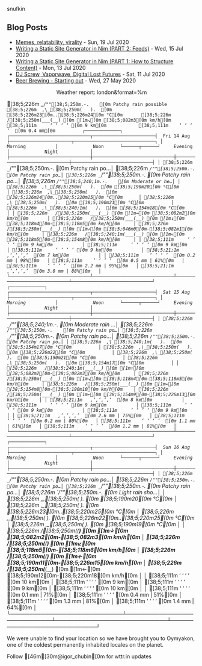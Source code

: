 snufkin

## Blog Posts
<!-- blog starts -->
* [Memes, relatability, virality](https://snufk.in/blog/memes-relatability-virality.html) - Sun, 19 Jul 2020
* [Writing a Static Site Generator in Nim (PART 2: Feeds)](https://snufk.in/blog/ssg-2.html) - Wed, 15 Jul 2020
* [Writing a Static Site Generator in Nim (PART 1: How to Structure Content)](https://snufk.in/blog/ssg-1.html) - Mon, 13 Jul 2020
* [DJ Screw, Vaporwave, Digital Lost Futures](https://snufk.in/blog/vaporwave.html) - Sat, 11 Jul 2020
* [Beer Brewing - Starting out](https://snufk.in/blog/beer-1.html) - Wed, 27 May 2020
<!-- blog ends -->

<p align="center">
<!-- moon starts -->
Weather report: london&format=%m

  [38;5;226m _`/""[38;5;250m.-.    [0m Patchy rain possible
  [38;5;226m  ,\_[38;5;250m(   ).  [0m [38;5;226m23[0m..[38;5;226m24[0m °C[0m      
  [38;5;226m   /[38;5;250m(___(__) [0m [1m↘[0m [38;5;082m3[0m km/h[0m       
  [38;5;111m     ‘ ‘ ‘ ‘ [0m 9 km[0m           
  [38;5;111m    ‘ ‘ ‘ ‘  [0m 0.4 mm[0m         
                                                       ┌─────────────┐                                                       
┌──────────────────────────────┬───────────────────────┤  Fri 14 Aug ├───────────────────────┬──────────────────────────────┐
│            Morning           │             Noon      └──────┬──────┘     Evening           │             Night            │
├──────────────────────────────┼──────────────────────────────┼──────────────────────────────┼──────────────────────────────┤
│ [38;5;226m _`/""[38;5;250m.-.    [0m Patchy rain po…│ [38;5;226m _`/""[38;5;250m.-.    [0m Patchy rain po…│ [38;5;226m _`/""[38;5;250m.-.    [0m Patchy rain po…│ [38;5;226m _`/""[38;5;240;1m.-.    [0m Moderate or he…│
│ [38;5;226m  ,\_[38;5;250m(   ).  [0m [38;5;190m20[0m °C[0m          │ [38;5;226m  ,\_[38;5;250m(   ).  [0m [38;5;226m24[0m..[38;5;220m25[0m °C[0m      │ [38;5;226m  ,\_[38;5;250m(   ).  [0m [38;5;190m21[0m °C[0m          │ [38;5;226m  ,\_[38;5;240;1m(   ).  [0m [38;5;154m18[0m °C[0m          │
│ [38;5;226m   /[38;5;250m(___(__) [0m [1m→[0m [38;5;082m2[0m km/h[0m       │ [38;5;226m   /[38;5;250m(___(__) [0m [1m↓[0m [38;5;118m4[0m-[38;5;118m5[0m km/h[0m     │ [38;5;226m   /[38;5;250m(___(__) [0m [1m↗[0m [38;5;046m0[0m-[38;5;082m1[0m km/h[0m     │ [38;5;226m   /[38;5;240;1m(___(__) [0m [1m↖[0m [38;5;118m5[0m-[38;5;154m8[0m km/h[0m     │
│ [38;5;111m     ‘ ‘ ‘ ‘ [0m 9 km[0m           │ [38;5;111m     ‘ ‘ ‘ ‘ [0m 9 km[0m           │ [38;5;111m     ‘ ‘ ‘ ‘ [0m 9 km[0m           │ [38;5;21;1m   ‚‘‚‘‚‘‚‘  [0m 7 km[0m           │
│ [38;5;111m    ‘ ‘ ‘ ‘  [0m 0.2 mm | 98%[0m   │ [38;5;111m    ‘ ‘ ‘ ‘  [0m 0.5 mm | 61%[0m   │ [38;5;111m    ‘ ‘ ‘ ‘  [0m 2.2 mm | 95%[0m   │ [38;5;21;1m   ‚’‚’‚’‚’  [0m 3.0 mm | 88%[0m   │
└──────────────────────────────┴──────────────────────────────┴──────────────────────────────┴──────────────────────────────┘
                                                       ┌─────────────┐                                                       
┌──────────────────────────────┬───────────────────────┤  Sat 15 Aug ├───────────────────────┬──────────────────────────────┐
│            Morning           │             Noon      └──────┬──────┘     Evening           │             Night            │
├──────────────────────────────┼──────────────────────────────┼──────────────────────────────┼──────────────────────────────┤
│ [38;5;226m _`/""[38;5;240;1m.-.    [0m Moderate rain …│ [38;5;226m _`/""[38;5;250m.-.    [0m Patchy rain po…│ [38;5;226m _`/""[38;5;250m.-.    [0m Patchy rain po…│ [38;5;226m _`/""[38;5;250m.-.    [0m Patchy rain po…│
│ [38;5;226m  ,\_[38;5;240;1m(   ).  [0m [38;5;154m17[0m °C[0m          │ [38;5;226m  ,\_[38;5;250m(   ).  [0m [38;5;226m22[0m °C[0m          │ [38;5;226m  ,\_[38;5;250m(   ).  [0m [38;5;190m21[0m °C[0m          │ [38;5;226m  ,\_[38;5;250m(   ).  [0m [38;5;154m17[0m °C[0m          │
│ [38;5;226m   /[38;5;240;1m(___(__) [0m [1m↑[0m [38;5;082m2[0m-[38;5;082m3[0m km/h[0m     │ [38;5;226m   /[38;5;250m(___(__) [0m [1m↘[0m [38;5;118m4[0m-[38;5;118m5[0m km/h[0m     │ [38;5;226m   /[38;5;250m(___(__) [0m [1m←[0m [38;5;154m8[0m-[38;5;190m10[0m km/h[0m    │ [38;5;226m   /[38;5;250m(___(__) [0m [1m←[0m [38;5;154m9[0m-[38;5;226m13[0m km/h[0m    │
│ [38;5;21;1m   ‚‘‚‘‚‘‚‘  [0m 8 km[0m           │ [38;5;111m     ‘ ‘ ‘ ‘ [0m 9 km[0m           │ [38;5;111m     ‘ ‘ ‘ ‘ [0m 9 km[0m           │ [38;5;111m     ‘ ‘ ‘ ‘ [0m 9 km[0m           │
│ [38;5;21;1m   ‚’‚’‚’‚’  [0m 2.6 mm | 75%[0m   │ [38;5;111m    ‘ ‘ ‘ ‘  [0m 0.2 mm | 80%[0m   │ [38;5;111m    ‘ ‘ ‘ ‘  [0m 1.1 mm | 61%[0m   │ [38;5;111m    ‘ ‘ ‘ ‘  [0m 1.2 mm | 81%[0m   │
└──────────────────────────────┴──────────────────────────────┴──────────────────────────────┴──────────────────────────────┘
                                                       ┌─────────────┐                                                       
┌──────────────────────────────┬───────────────────────┤  Sun 16 Aug ├───────────────────────┬──────────────────────────────┐
│            Morning           │             Noon      └──────┬──────┘     Evening           │             Night            │
├──────────────────────────────┼──────────────────────────────┼──────────────────────────────┼──────────────────────────────┤
│ [38;5;226m _`/""[38;5;250m.-.    [0m Patchy rain po…│ [38;5;226m _`/""[38;5;250m.-.    [0m Patchy rain po…│ [38;5;226m _`/""[38;5;250m.-.    [0m Patchy rain po…│ [38;5;226m _`/""[38;5;250m.-.    [0m Light rain sho…│
│ [38;5;226m  ,\_[38;5;250m(   ).  [0m [38;5;190m20[0m °C[0m          │ [38;5;226m  ,\_[38;5;250m(   ).  [0m [38;5;226m23[0m..[38;5;220m25[0m °C[0m      │ [38;5;226m  ,\_[38;5;250m(   ).  [0m [38;5;226m22[0m..[38;5;220m25[0m °C[0m      │ [38;5;226m  ,\_[38;5;250m(   ).  [0m [38;5;190m19[0m °C[0m          │
│ [38;5;226m   /[38;5;250m(___(__) [0m [1m↓[0m [38;5;082m2[0m-[38;5;082m3[0m km/h[0m     │ [38;5;226m   /[38;5;250m(___(__) [0m [1m↙[0m [38;5;118m5[0m-[38;5;118m6[0m km/h[0m     │ [38;5;226m   /[38;5;250m(___(__) [0m [1m←[0m [38;5;190m11[0m-[38;5;226m15[0m km/h[0m   │ [38;5;226m   /[38;5;250m(___(__) [0m [1m←[0m [38;5;190m12[0m-[38;5;220m18[0m km/h[0m   │
│ [38;5;111m     ‘ ‘ ‘ ‘ [0m 10 km[0m          │ [38;5;111m     ‘ ‘ ‘ ‘ [0m 9 km[0m           │ [38;5;111m     ‘ ‘ ‘ ‘ [0m 9 km[0m           │ [38;5;111m     ‘ ‘ ‘ ‘ [0m 10 km[0m          │
│ [38;5;111m    ‘ ‘ ‘ ‘  [0m 0.1 mm | 71%[0m   │ [38;5;111m    ‘ ‘ ‘ ‘  [0m 0.4 mm | 51%[0m   │ [38;5;111m    ‘ ‘ ‘ ‘  [0m 1.3 mm | 81%[0m   │ [38;5;111m    ‘ ‘ ‘ ‘  [0m 1.4 mm | 64%[0m   │
└──────────────────────────────┴──────────────────────────────┴──────────────────────────────┴──────────────────────────────┘

We were unable to find your location
so we have brought you to Oymyakon,
one of the coldest permanently inhabited locales on the planet.

Follow [46m[30m@igor_chubin[0m for wttr.in updates

<!-- moon ends -->
</p>
